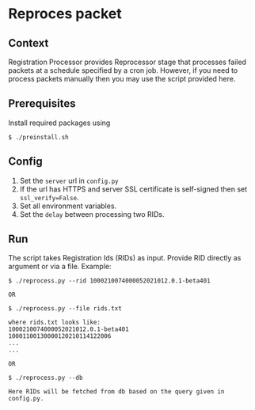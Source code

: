 # Reproces packet

## Context
Registration Processor provides Reprocessor stage that processes failed packets at a schedule specified by a cron job. However, if you need to process packets manually then you may use the script provided here.

## Prerequisites
Install required packages using
```
$ ./preinstall.sh
```
## Config
1. Set the `server` url in `config.py`
1. If the url has HTTPS and server SSL certificate is self-signed then set `ssl_verify=False`.
1. Set all environment variables.
1. Set the `delay` between processing two RIDs.

## Run
The script takes Registration Ids (RIDs) as input. Provide RID directly as argument or via a file. Example:
```
$ ./reprocess.py --rid 1000210074000052021012.0.1-beta401

OR

$ ./reprocess.py --file rids.txt

where rids.txt looks like:
1000210074000052021012.0.1-beta401
10001100130000120210114122006
...
...

OR

$ ./reprocess.py --db

Here RIDs will be fetched from db based on the query given in config.py.
```


